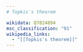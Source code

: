 ```yaml
---
# Topkis's theorem

wikidata: Q7824894
msc_classification: "91"
wikipedia_links:
  - "[[Topkis's theorem]]"
---
```

